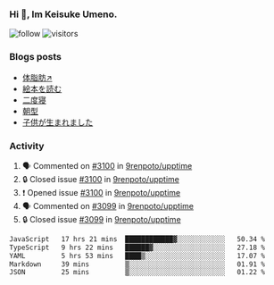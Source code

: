 ### Hi 👋, Im Keisuke Umeno.

<!--
**9renpoto/9renpoto** is a ✨ _special_ ✨ repository because its `README.md` (this file) appears on your GitHub profile.

Here are some ideas to get you started:

- 🔭 I’m currently working on ...
- 🌱 I’m currently learning ...
- 👯 I’m looking to collaborate on ...
- 🤔 I’m looking for help with ...
- 💬 Ask me about ...
- 📫 How to reach me: ...
- 😄 Pronouns: ...
- ⚡ Fun fact: ...
-->

![follow](https://img.shields.io/github/followers/9renpoto?label=Follow&style=social)
![visitors](https://komarev.com/ghpvc/?username=9renpoto&label=Profile%20views&color=0e75b6&style=flat)

### Blogs posts

<!-- BLOG-POST-LIST:START -->
- [体脂肪↗](https://9renpoto.win/entry/2024/08/12/gaining_fat)
- [絵本を読む](https://9renpoto.win/entry/2024/07/26/picture_book)
- [二度寝](https://9renpoto.win/entry/2024/07/18/going_back_to_sleep)
- [朝型](https://9renpoto.win/entry/2024/05/29/im-an-early)
- [子供が生まれました](https://9renpoto.win/entry/2024/04/18/hello-world)
<!-- BLOG-POST-LIST:END -->

### Activity

<!--START_SECTION:activity-->
1. 🗣 Commented on [#3100](https://github.com/9renpoto/upptime/issues/3100#issuecomment-2309368671) in [9renpoto/upptime](https://github.com/9renpoto/upptime)
2. 🔒 Closed issue [#3100](https://github.com/9renpoto/upptime/issues/3100) in [9renpoto/upptime](https://github.com/9renpoto/upptime)
3. ❗ Opened issue [#3100](https://github.com/9renpoto/upptime/issues/3100) in [9renpoto/upptime](https://github.com/9renpoto/upptime)
4. 🗣 Commented on [#3099](https://github.com/9renpoto/upptime/issues/3099#issuecomment-2309221009) in [9renpoto/upptime](https://github.com/9renpoto/upptime)
5. 🔒 Closed issue [#3099](https://github.com/9renpoto/upptime/issues/3099) in [9renpoto/upptime](https://github.com/9renpoto/upptime)
<!--END_SECTION:activity-->

<!--START_SECTION:waka-->

```txt
JavaScript   17 hrs 21 mins  ████████████▓░░░░░░░░░░░░   50.34 %
TypeScript   9 hrs 22 mins   ██████▓░░░░░░░░░░░░░░░░░░   27.18 %
YAML         5 hrs 53 mins   ████▒░░░░░░░░░░░░░░░░░░░░   17.07 %
Markdown     39 mins         ▒░░░░░░░░░░░░░░░░░░░░░░░░   01.91 %
JSON         25 mins         ▒░░░░░░░░░░░░░░░░░░░░░░░░   01.22 %
```

<!--END_SECTION:waka-->
